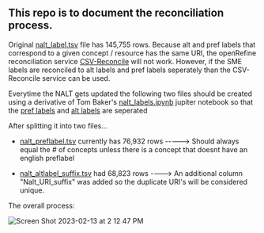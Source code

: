 ## This  repo  is  to  document  the  reconciliation  process. 

Original [nalt_label.tsv](https://github.com/woody544/nalt4ma/blob/main/nalt/nalt_labels/nalt_labels.tsv) file has 145,755 rows. Because alt and pref labels that correspond to a given concept / resource has the same URI, the openRefine reconciliation service [CSV-Reconcile](https://github.com/gitonthescene/csv-reconcile) will not work. However, if the SME labels are reconciled to alt labels and pref labels seperately than the CSV-Reconcile service can be used.

Everytime the NALT gets updated the following two files should be created using a derivative of Tom Baker's [nalt_labels.ipynb](https://github.com/woody544/nalt4ma/blob/main/nalt/nalt_labels.ipynb) jupiter notebook so that the [pref labels](https://github.com/dorisavedikian/Reconciliation_Project/blob/main/CSV-Reconcile_Process/Python_scripts/nalt_preflabels.py) and [alt labels](https://github.com/dorisavedikian/Reconciliation_Project/blob/main/CSV-Reconcile_Process/Python_scripts/nalt_altlabels.py) are seperated 

After splitting it into two files...

- [nalt_preflabel.tsv](https://github.com/dorisavedikian/Reconciliation_Project/blob/main/CSV-Reconcile_Process/nalt_labels_DATA/nalt_preflabels.tsv) currently has 76,932 rows -----> Should always equal the # of concepts unless there is a concept that doesnt have an english preflabel

- [nalt_altlabel_suffix.tsv](https://github.com/dorisavedikian/Reconciliation_Project/blob/main/CSV-Reconcile_Process/nalt_labels_DATA/nalt_altlabels_suffix.tsv) had 68,823 rows ----> An additional column "Nalt_URI_suffix" was added so the duplicate URI's will be considered unique. 



The overall process:

![Screen Shot 2023-02-13 at 2 12 47 PM](https://user-images.githubusercontent.com/109038399/218586420-5e6d9905-3f6b-4b3c-97a6-8f99dea7271a.png)
